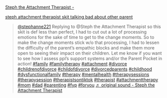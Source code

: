 
[Steph the Attachment Therapist - ](https://www.tiktok.com/@stephanne221/video/7314136505302191402)

[steph attachment therapist skit talking bad about other parent](https://www.tiktok.com/@stephanne221/video/7314136505302191402)


<blockquote class="tiktok-embed" cite="https://www.tiktok.com/@stephanne221/video/7314136505302191402" data-video-id="7314136505302191402" style="max-width: 605px;min-width: 325px;" > <section> <a target="_blank" title="@stephanne221" href="https://www.tiktok.com/@stephanne221?refer=embed">@stephanne221</a> Replying to @Steph the Attachment Therapist so this skit is def less than perfect, I had to cut out a lot of processing emotions for the sake of time to get to the change moments. So to make the change moments stick w&#47;o that processing, I had to lessen the difficulty of the parent’s empathic blocks and make them more open to seeing their impact on their children.  Let me know if you want to see how I assess ppl’s support systems and&#47;or the Parent Pocket in action! <a title="family" target="_blank" href="https://www.tiktok.com/tag/family?refer=embed">#family</a> <a title="familytherapy" target="_blank" href="https://www.tiktok.com/tag/familytherapy?refer=embed">#familytherapy</a> <a title="attachment" target="_blank" href="https://www.tiktok.com/tag/attachment?refer=embed">#attachment</a> <a title="divorce" target="_blank" href="https://www.tiktok.com/tag/divorce?refer=embed">#divorce</a> <a title="childrenofdivorce" target="_blank" href="https://www.tiktok.com/tag/childrenofdivorce?refer=embed">#childrenofdivorce</a> <a title="childofdivorce" target="_blank" href="https://www.tiktok.com/tag/childofdivorce?refer=embed">#childofdivorce</a> <a title="divorcedparents" target="_blank" href="https://www.tiktok.com/tag/divorcedparents?refer=embed">#divorcedparents</a> <a title="childhood" target="_blank" href="https://www.tiktok.com/tag/childhood?refer=embed">#childhood</a> <a title="dysfunctionalfamily" target="_blank" href="https://www.tiktok.com/tag/dysfunctionalfamily?refer=embed">#dysfunctionalfamily</a> <a title="therapy" target="_blank" href="https://www.tiktok.com/tag/therapy?refer=embed">#therapy</a> <a title="mentalhealth" target="_blank" href="https://www.tiktok.com/tag/mentalhealth?refer=embed">#mentalhealth</a> <a title="therapysessions" target="_blank" href="https://www.tiktok.com/tag/therapysessions?refer=embed">#therapysessions</a> <a title="therapysession" target="_blank" href="https://www.tiktok.com/tag/therapysession?refer=embed">#therapysession</a> <a title="therapistsontiktok" target="_blank" href="https://www.tiktok.com/tag/therapistsontiktok?refer=embed">#therapistsontiktok</a> <a title="therapist" target="_blank" href="https://www.tiktok.com/tag/therapist?refer=embed">#therapist</a> <a title="attachmenttherapy" target="_blank" href="https://www.tiktok.com/tag/attachmenttherapy?refer=embed">#attachmenttherapy</a> <a title="mom" target="_blank" href="https://www.tiktok.com/tag/mom?refer=embed">#mom</a> <a title="dad" target="_blank" href="https://www.tiktok.com/tag/dad?refer=embed">#dad</a> <a title="parenting" target="_blank" href="https://www.tiktok.com/tag/parenting?refer=embed">#parenting</a> <a title="fyp" target="_blank" href="https://www.tiktok.com/tag/fyp?refer=embed">#fyp</a> <a title="foryou" target="_blank" href="https://www.tiktok.com/tag/foryou?refer=embed">#foryou</a> <a target="_blank" title="♬ original sound - Steph the Attachment Therapist" href="https://www.tiktok.com/music/original-sound-7314136568938154795?refer=embed">♬ original sound - Steph the Attachment Therapist</a> </section> </blockquote> 



